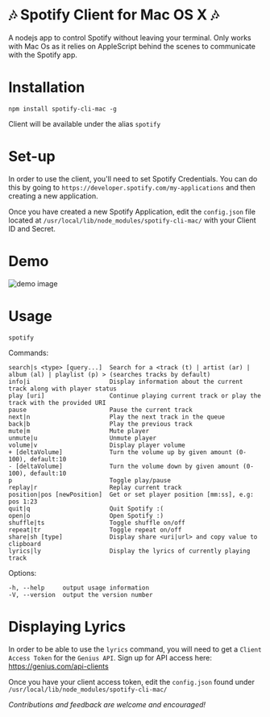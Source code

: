 # :notes: Spotify Client for Mac OS X :notes:
A nodejs app to control Spotify without leaving your terminal. Only works with Mac Os as it relies on AppleScript behind the scenes to communicate with the Spotify app.

# Installation
    npm install spotify-cli-mac -g
Client will be available under the alias `spotify`

# Set-up
In order to use the client, you'll need to set Spotify Credentials. You can do this by going to `https://developer.spotify.com/my-applications` and then creating a new application.

Once you have created a new Spotify Application, edit the `config.json` file located at `/usr/local/lib/node_modules/spotify-cli-mac/` with your Client ID and Secret.

# Demo
![demo image](http://i.giphy.com/l3q2vUslrmITQBuq4.gif "demo image")

# Usage
    spotify
  Commands:

    search|s <type> [query...]  Search for a <track (t) | artist (ar) | album (al) | playlist (p) > (searches tracks by default)
    info|i                      Display information about the current track along with player status
    play [uri]                  Continue playing current track or play the track with the provided URI
    pause                       Pause the current track
    next|n                      Play the next track in the queue
    back|b                      Play the previous track
    mute|m                      Mute player
    unmute|u                    Unmute player
    volume|v                    Display player volume
    + [deltaVolume]             Turn the volume up by given amount (0-100), default:10
    - [deltaVolume]             Turn the volume down by given amount (0-100), default:10
    p                           Toggle play/pause
    replay|r                    Replay current track
    position|pos [newPosition]  Get or set player position [mm:ss], e.g: pos 1:23
    quit|q                      Quit Spotify :(
    open|o                      Open Spotify :)
    shuffle|ts                  Toggle shuffle on/off
    repeat|tr                   Toggle repeat on/off
    share|sh [type]             Display share <uri|url> and copy value to clipboard
    lyrics|ly                   Display the lyrics of currently playing track

  Options:

    -h, --help     output usage information
    -V, --version  output the version number

# Displaying Lyrics
In order to be able to use the `lyrics` command, you will need to get a `Client Access Token` for the `Genius API`.
Sign up for API access here: https://genius.com/api-clients

Once you have your client access token, edit the `config.json` found under `/usr/local/lib/node_modules/spotify-cli-mac/`


*Contributions and feedback are welcome and encouraged!*
